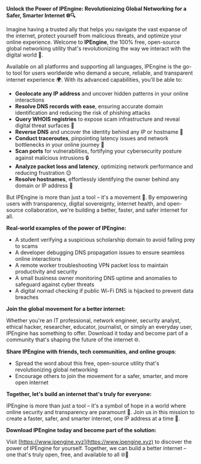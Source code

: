 **Unlock the Power of IPEngine: Revolutionizing Global Networking for a Safer, Smarter Internet 🌐🔍**

Imagine having a trusted ally that helps you navigate the vast expanse of the internet, protect yourself from malicious threats, and optimize your online experience. Welcome to **IPEngine**, the 100% free, open-source global networking utility that's revolutionizing the way we interact with the digital world 🚀.

Available on all platforms and supporting all languages, IPEngine is the go-to tool for users worldwide who demand a secure, reliable, and transparent internet experience 🌍. With its advanced capabilities, you'll be able to:

*   **Geolocate any IP address** and uncover hidden patterns in your online interactions
*   **Resolve DNS records with ease**, ensuring accurate domain identification and reducing the risk of phishing attacks
*   **Query WHOIS registries** to expose scam infrastructure and reveal digital threat surfaces 🔑
*   **Reverse DNS** and uncover the identity behind any IP or hostname 📡
*   **Conduct traceroutes**, pinpointing latency issues and network bottlenecks in your online journey 🚀
*   **Scan ports** for vulnerabilities, fortifying your cybersecurity posture against malicious intrusions 🔒
*   **Analyze packet loss and latency**, optimizing network performance and reducing frustration 😌
*   **Resolve hostnames**, effortlessly identifying the owner behind any domain or IP address 👥

But IPEngine is more than just a tool – it's a movement 🌈. By empowering users with transparency, digital sovereignty, internet health, and open-source collaboration, we're building a better, faster, and safer internet for all.

**Real-world examples of the power of IPEngine:**

*   A student verifying a suspicious scholarship domain to avoid falling prey to scams
*   A developer debugging DNS propagation issues to ensure seamless online interactions
*   A remote worker troubleshooting VPN packet loss to maintain productivity and security
*   A small business owner monitoring DNS uptime and anomalies to safeguard against cyber threats
*   A digital nomad checking if public Wi-Fi DNS is hijacked to prevent data breaches

**Join the global movement for a better internet:**

Whether you're an IT professional, network engineer, security analyst, ethical hacker, researcher, educator, journalist, or simply an everyday user, IPEngine has something to offer. Download it today and become part of a community that's shaping the future of the internet 🌐.

**Share IPEngine with friends, tech communities, and online groups**:

*   Spread the word about this free, open-source utility that's revolutionizing global networking
*   Encourage others to join the movement for a safer, smarter, and more open internet

**Together, let's build an internet that's truly for everyone:**

IPEngine is more than just a tool – it's a symbol of hope in a world where online security and transparency are paramount 🌈. Join us in this mission to create a faster, safer, and smarter internet, one IP address at a time 🔗.

**Download IPEngine today and become part of the solution:**

Visit [https://www.ipengine.xyz](https://www.ipengine.xyz) to discover the power of IPEngine for yourself. Together, we can build a better internet – one that's truly open, free, and available to all 🌐👥